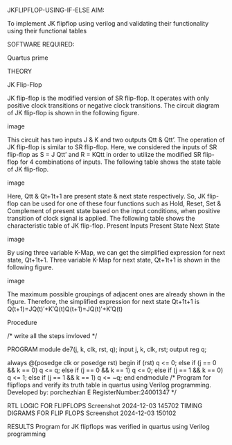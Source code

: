 JKFLIPFLOP-USING-IF-ELSE
AIM:

To implement JK flipflop using verilog and validating their functionality using their functional tables

SOFTWARE REQUIRED:

Quartus prime

THEORY

JK Flip-Flop

JK flip-flop is the modified version of SR flip-flop. It operates with only positive clock transitions or negative clock transitions. The circuit diagram of JK flip-flop is shown in the following figure.

image

This circuit has two inputs J & K and two outputs Qtt & Qtt’. The operation of JK flip-flop is similar to SR flip-flop. Here, we considered the inputs of SR flip-flop as S = J Qtt’ and R = KQtt in order to utilize the modified SR flip-flop for 4 combinations of inputs. The following table shows the state table of JK flip-flop.

image

Here, Qtt & Qt+1t+1 are present state & next state respectively. So, JK flip-flop can be used for one of these four functions such as Hold, Reset, Set & Complement of present state based on the input conditions, when positive transition of clock signal is applied. The following table shows the characteristic table of JK flip-flop. Present Inputs Present State Next State

image

By using three variable K-Map, we can get the simplified expression for next state, Qt+1t+1. Three variable K-Map for next state, Qt+1t+1 is shown in the following figure.

image

The maximum possible groupings of adjacent ones are already shown in the figure. Therefore, the simplified expression for next state Qt+1t+1 is Q(t+1)=JQ(t)′+K′Q(t)Q(t+1)=JQ(t)′+K′Q(t)

Procedure

/* write all the steps invloved */

PROGRAM module de7(j, k, clk, rst, q); input j, k, clk, rst; output reg q;

always @(posedge clk or posedge rst) begin if (rst) q <= 0; else if (j == 0 && k == 0) q <= q; else if (j == 0 && k == 1) q <= 0; else if (j == 1 && k == 0) q <= 1; else if (j == 1 && k == 1) q <= ~q; end endmodule /* Program for flipflops and verify its truth table in quartus using Verilog programming. Developed by: porchezhian E
RegisterNumber:24001347 */

RTL LOGIC FOR FLIPFLOPS Screenshot 2024-12-03 145702 TIMING DIGRAMS FOR FLIP FLOPS Screenshot 2024-12-03 150102

RESULTS Program for JK flipflops was verified in quartus using Verilog programming

